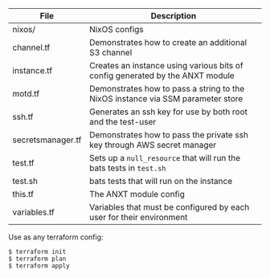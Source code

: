 File              | Description
---               | ---
nixos/            | NixOS configs
channel.tf        | Demonstrates how to create an additional S3 channel
instance.tf       | Creates an instance using various bits of config generated by the ANXT module
motd.tf           | Demonstrates how to pass a string to the NixOS instance via SSM parameter store
ssh.tf            | Generates an ssh key for use by both root and the test-user
secretsmanager.tf | Demonstrates how to pass the private ssh key through AWS secret manager
test.tf           | Sets up a `null_resource` that will run the bats tests in `test.sh`
test.sh           | bats tests that will run on the instance
this.tf           | The ANXT module config
variables.tf      | Variables that must be configured by each user for their environment

Use as any terraform config:

```
$ terraform init
$ terraform plan
$ terraform apply
```
